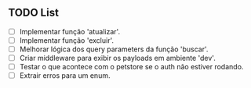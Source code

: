 ## TODO List

- [ ] Implementar função 'atualizar'.
- [ ] Implementar função 'excluir'.
- [ ] Melhorar lógica dos query parameters da função 'buscar'.
- [ ] Criar middleware para exibir os payloads em ambiente 'dev'.
- [ ] Testar o que acontece com o petstore se o auth não estiver rodando.
- [ ] Extrair erros para um enum.